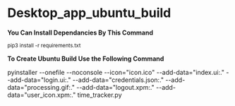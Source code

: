 # Desktop_app_ubuntu_build

**You Can Install Dependancies By This Command**

<sub>pip3 install -r requirements.txt </sub>

**To Create Ubuntu Build Use the Following Command**

pyinstaller --onefile --noconsole --icon="icon.ico" --add-data="index.ui:." --add-data="login.ui:." --add-data="credentials.json:." --add-data="processing.gif:." --add-data="logout.xpm:." --add-data="user_icon.xpm:." time_tracker.py
